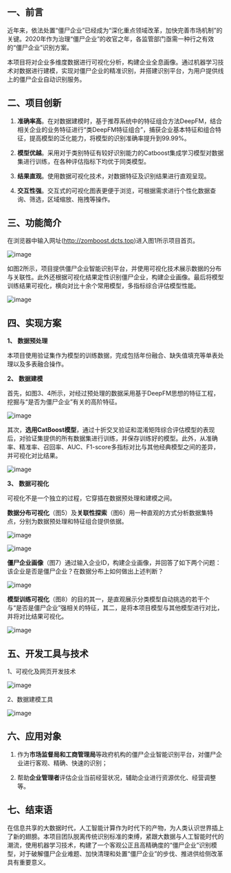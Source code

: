 ## 一、前言

近年来，依法处置“僵尸企业”已经成为“深化重点领域改革，加快完善市场机制”的关键。2020年作为治理“僵尸企业”的收官之年，各监管部门亟需一种行之有效的“僵尸企业”识别方案。

本项目将对企业多维度数据进行可视化分析，构建企业全息画像。通过机器学习技术对数据进行建模，实现对僵尸企业的精准识别，并搭建识别平台，为用户提供线上的僵尸企业自动识别服务。



## 二、项目创新

1. **准确率高**。在对数据建模时，基于推荐系统中的特征组合方法DeepFM，结合相关企业的业务特征进行“类DeepFM特征组合”，捕获企业基本特征和组合特征，提高模型的泛化能力，将模型的识别准确率提升到99.99%。

2. **模型优越**。采用对于类别特征有较好识别能力的Catboost集成学习模型对数据集进行训练，在各种评估指标下均优于同类模型。

3. **结果直观**。使用数据可视化技术，对数据特征及识别结果进行直观呈现。

4. **交互性强**。交互式的可视化图表更便于浏览，可根据需求进行个性化数据查询、筛选，区域缩放、拖拽等操作。



## 三、功能简介

在浏览器中输入网址(http://zomboost.dcts.top)进入图1所示项目首页。

![image](https://github.com/WolfMy/ZombieCompany/blob/master/image/%E5%9B%BE1%20%E9%A1%B9%E7%9B%AE%E9%A6%96%E9%A1%B5.png)

如图2所示，项目提供僵尸企业智能识别平台，并使用可视化技术展示数据的分布与关联性。此外还根据可视化结果定性识别僵尸企业，构建企业画像。最后将模型训练结果可视化，横向对比十余个常用模型，多指标综合评估模型性能。

![image](https://github.com/WolfMy/ZombieCompany/blob/master/image/%E5%9B%BE2%20%E5%8A%9F%E8%83%BD%E7%AE%80%E4%BB%8B.png)


## 四、实现方案

**1、** **数据预处理**

本项目使用验证集作为模型的训练数据，完成包括年份融合、缺失值填充等单表处理以及多表融合操作。

**2、** **数据建模**

首先，如图3、4所示，对经过预处理的数据采用基于DeepFM思想的特征工程，挖掘与“是否为僵尸企业”有关的高阶特征。

![image](https://github.com/WolfMy/ZombieCompany/blob/master/image/%E5%9B%BE3%20DeepFM%E6%A8%A1%E5%9E%8B%E7%BB%93%E6%9E%84%E5%9B%BE.png)

其次，**选用CatBoost模型**，通过十折交叉验证和混淆矩阵综合评估模型的表现后，对验证集提供的所有数据集进行训练，并保存训练好的模型。此外，从准确率、精准率、召回率、AUC、F1-score多指标对比与其他经典模型之间的差异，并可视化对比结果。

![image](https://github.com/WolfMy/ZombieCompany/blob/master/image/%E5%9B%BE4%20%E6%95%B0%E6%8D%AE%E9%A2%84%E5%A4%84%E7%90%86%E5%8F%8A%E5%BB%BA%E6%A8%A1%E6%B5%81%E7%A8%8B.png)


**3、** **数据可视化**

可视化不是一个独立的过程，它穿插在数据预处理和建模之间。

**数据分布可视化**（图5）及**关联性探索**（图6）用一种直观的方式分析数据集特点，分别为数据预处理和特征组合提供依据。

![image](https://github.com/WolfMy/ZombieCompany/blob/master/image/%E5%9B%BE5%20%E6%95%B0%E6%8D%AE%E5%8F%AF%E8%A7%86%E5%8C%96%E9%A1%B5%E9%9D%A2.png)

![image](https://github.com/WolfMy/ZombieCompany/blob/master/image/%E5%9B%BE6%20%E6%95%B0%E6%8D%AE%E5%85%B3%E8%81%94%E6%80%A7%E6%8E%A2%E7%B4%A2%E9%A1%B5%E9%9D%A2.png)

**僵尸企业画像**（图7）通过输入企业ID，构建企业画像，并回答了如下两个问题：该企业是否是僵尸企业？在数据分布上如何做出上述判断？

![image](https://github.com/WolfMy/ZombieCompany/blob/master/image/%E5%9B%BE7%20%E5%83%B5%E5%B0%B8%E4%BC%81%E4%B8%9A%E7%94%BB%E5%83%8F.png)

**模型训练可视化**（图8）的目的其一，是直观展示分类模型自动挑选的若干个与“是否是僵尸企业”强相关的特征，其二，是将本项目模型与其他模型进行对比，并将对比结果可视化。

![image](https://github.com/WolfMy/ZombieCompany/blob/master/image/%E5%9B%BE8%20%E6%A8%A1%E5%9E%8B%E8%AE%AD%E7%BB%83%E5%8F%AF%E8%A7%86%E5%8C%96%E9%A1%B5%E9%9D%A2.png)


## 五、开发工具与技术

1、可视化及网页开发技术

![image](https://github.com/WolfMy/ZombieCompany/blob/master/image/5.1%E5%8F%AF%E8%A7%86%E5%8C%96%E5%8F%8A%E7%BD%91%E9%A1%B5%E5%BC%80%E5%8F%91%E6%8A%80%E6%9C%AF.png)

2、数据建模工具

![image](https://github.com/WolfMy/ZombieCompany/blob/master/image/5.2%E6%95%B0%E6%8D%AE%E5%BB%BA%E6%A8%A1%E5%B7%A5%E5%85%B7.png)


## 六、应用对象

1. 作为**市场监督局和工商管理局**等政府机构的僵尸企业智能识别平台，对僵尸企业进行客观、精确、快速的识别；

2. 帮助**企业管理者**评估企业当前经营状况，辅助企业进行资源优化、经营调整等。


## 七、结束语

在信息共享的大数据时代，人工智能计算作为时代下的产物，为人类认识世界插上了新的翅膀。本项目团队脱离传统识别标准的束缚，紧跟大数据与人工智能时代的潮流，使用机器学习技术，构建了一个客观公正且高精确度的“僵尸企业”识别模型，对于破解僵尸企业难题、加快清理和处置“僵尸企业”的步伐、推进供给侧改革具有重要意义。

